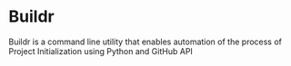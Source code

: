 # Buildr
Buildr is a command line utility that enables automation of the process of Project Initialization using Python and GitHub API
